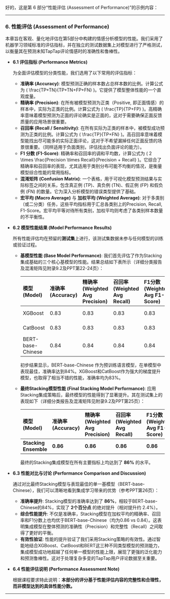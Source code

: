 好的，这是第 6 部分“性能评估 (Assessment of Performance)”的示例内容：

---

### **6. 性能评估 (Assessment of Performance)**

本章旨在客观、量化地评估在第5部分中构建的情感分析模型的性能。我们采用了机器学习领域标准的评估指标，并在独立的测试数据集上对模型进行了严格测试，以衡量其在预测未知TapTap评论情感时的准确性和鲁棒性。

* **6.1 评估指标 (Performance Metrics)**

  为全面评估模型的分类性能，我们选用了以下常用的评估指标：

  * **准确率 (Accuracy)**: 模型预测正确的样本数占总样本数的比例。计算公式为 \( \frac{TP+TN}{TP+TN+FP+FN} \)。它提供了模型整体性能的一个直观度量。
  * **精确率 (Precision)**: 在所有被模型预测为正类（Positive, 即正面情感）的样本中，实际为正类的比例。计算公式为 \( \frac{TP}{TP+FP} \)。高精确率意味着模型预测为正面的评论确实是正面的，这对于需要确保正面反馈质量的应用场景很重要。
  * **召回率 (Recall / Sensitivity)**: 在所有实际为正类的样本中，被模型成功预测为正类的比例。计算公式为 \( \frac{TP}{TP+FN} \)。高召回率意味着模型能找出尽可能多的实际正面评论，这对于不希望漏掉任何正面反馈的场景很重要。（同样适用于负面类别，评估找出负面评论的能力）。
  * **F1 分数 (F1-Score)**: 精确率和召回率的调和平均数，计算公式为 \( 2 \times \frac{Precision \times Recall}{Precision + Recall} \)。它综合了精确率和召回率的表现，尤其适用于类别分布可能不均衡的情况，是衡量模型综合性能的常用指标。
  * **混淆矩阵 (Confusion Matrix)**: 一个表格，用于可视化模型预测结果与实际标签之间的关系，包含真正例 (TP)、真负例 (TN)、假正例 (FP) 和假负例 (FN) 的数量。它为深入分析模型的错误类型提供了基础。
  * **宏平均 (Macro Average)** 与 **加权平均 (Weighted Average)**: 对于多类别（或二分类）任务，这些平均指标用于汇总各类别上的Precision, Recall, F1-Score。宏平均平等对待所有类别，加权平均则考虑了各类别样本数量的不平衡性。
* **6.2 模型性能结果 (Model Performance Results)**

  所有性能评估均在预留的**测试集**上进行，该测试集数据未参与任何模型的训练或验证过程。

  * **基模型性能 (Base Model Performance)**:
    我们首先评估了作为Stacking集成基础的三个核心基模型的性能。结果总结如下表所示（详细分类报告及混淆矩阵见附录9.2及PPT第22-24页）：

    | 模型 (Model)      | 准确率 (Accuracy) | 精确率 (Weighted Avg Precision) | 召回率 (Weighted Avg Recall) | F1分数 (Weighted Avg F1-Score) | 参考 (Reference) |
    | :---------------- | :---------------- | :------------------------------ | :--------------------------- | :----------------------------- | :--------------- |
    | XGBoost           | 0.83              | 0.83                            | 0.83                         | 0.83                           | PPT Slide 22     |
    | CatBoost          | 0.83              | 0.83                            | 0.83                         | 0.83                           | PPT Slide 23     |
    | BERT-base-Chinese | 0.84              | 0.84                            | 0.84                         | 0.84                           | PPT Slide 24     |

    初步结果显示，BERT-base-Chinese 作为预训练语言模型，在单模型中表现最佳，准确率达到84%。XGBoost和CatBoost作为强大的梯度提升模型，也取得了相当不错的性能，准确率均为83%。
  * **最终Stacking模型性能 (Final Stacking Model Performance)**:
    应用Stacking集成策略后，最终模型的性能得到了显著提升。其在测试集上的表现如下（详细分类报告及混淆矩阵见附录9.2及PPT第25页）：

    | 模型 (Model)                | 准确率 (Accuracy) | 精确率 (Weighted Avg Precision) | 召回率 (Weighted Avg Recall) | F1分数 (Weighted Avg F1-Score) | 参考 (Reference) |
    | :-------------------------- | :---------------- | :------------------------------ | :--------------------------- | :----------------------------- | :--------------- |
    | **Stacking Ensemble** | **0.86**    | **0.86**                  | **0.86**               | **0.86**                 | PPT Slide 25     |

    最终的Stacking集成模型在所有主要指标上均达到了 **86%** 的水平。
* **6.3 性能对比与讨论 (Performance Comparison and Discussion)**

  通过对比最终Stacking模型与表现最佳的单一基模型（BERT-base-Chinese），我们可以清晰地看到集成学习带来的优势（参考PPT第26页）：

  * **准确率提升**: Stacking模型的准确率达到了 **86%**，相较于BERT-base-Chinese的84%，实现了 **2个百分点** 的绝对提升（相对提升约 2.4%）。
  * **综合性能提升**: 不仅是准确率，Stacking模型在加权平均的精确率、召回率和F1分数上也均优于BERT-base-Chinese（均为0.86 vs 0.84）。这表明集成模型在整体预测的准确性（Precision）和完整性（Recall）之间取得了更好的平衡。
  * **有效性验证**: 性能的提升验证了我们采用Stacking策略的有效性。通过智能地结合XGBoost、CatBoost和BERT这三种不同类型模型的预测能力，集成模型成功地超越了任何单一模型的性能上限，展现了更强的泛化能力和预测鲁棒性。这对于处理复杂多变的TapTap用户评论数据至关重要。
* **6.4 性能评估说明 (Performance Assessment Note)**

  根据课程要求特此说明：**本部分的评分基于性能评估内容的完整性和合理性，而非模型达到的具体性能分数。**

---
